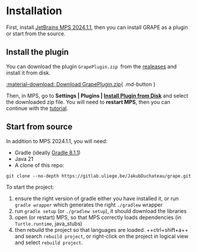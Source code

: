 # Installation

First, install [JetBrains MPS 2024.1.1](https://www.jetbrains.com/mps/download/previous.html#version20241), then you can install GRAPE as a plugin or start from the source.

## Install the plugin

You can download the plugin `GrapePlugin.zip `from the [realeases](https://gitlab.uliege.be/JakubDuchateau/GRAPE/-/releases) and install it from disk.

[:material-download: Download GrapePlugin.zip](https://gitlab.uliege.be/JakubDuchateau/GRAPE/-/releases){ .md-button }

Then, in MPS, go to **Settings | Plugins | [Install Plugin from Disk](https://www.jetbrains.com/help/mps/managing-plugins.html#install_plugin_from_disk)** and select the downloaded zip file.
You will need to **restart MPS**, then you can continue with the [tutorial](start.md).


## Start from source

In addition to MPS 2024.1.1, you will need:

- Gradle (ideally [Gradle 8.1.1](https://gradle.org/releases/#8.11.1))
- Java 21
- A clone of this repo:
```shell
git clone --no-depth https://gitlab.uliege.be/JakubDuchateau/grape.git
```

To start the project:

1. ensure the right version of gradle either you have installed it, or run `gradle wrapper` which generates the right `./gradlew` wrapper
2. run `gradle setup` (or `./gradlew setup`), it should download the libraries
3. open (or restart) MPS, so that MPS correctly loads dependencies (in `Turtle.runtime`, java_stubs)
4. then rebuild the project so that languages are loaded. ++ctrl+shift+a++ and search `rebuild project`, or right-click on the project in logical view and select `rebuild project`.


